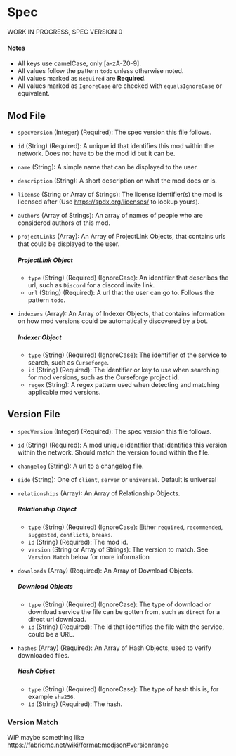 # Spec

WORK IN PROGRESS, SPEC VERSION 0

#### Notes
- All keys use camelCase, only [a-zA-Z0-9].
- All values follow the pattern `todo` unless otherwise noted.
- All values marked as `Required` are **Required**.
- All values marked as `IgnoreCase` are checked with `equalsIgnoreCase` or equivalent.

## Mod File

- `specVersion` (Integer) (Required): The spec version this file follows.
- `id` (String) (Required): A unique id that identifies this mod within the network. Does not have to be the mod id but it can be.
- `name` (String): A simple name that can be displayed to the user.
- `description` (String): A short description on what the mod does or is.
- `license` (String or Array of Strings): The license identifier(s) the mod is licensed after (Use https://spdx.org/licenses/ to lookup yours).
- `authors` (Array of Strings): An array of names of people who are considered authors of this mod.
- `projectLinks` (Array): An Array of ProjectLink Objects, that contains urls that could be displayed to the user.
  ##### ProjectLink Object
  - `type` (String) (Required) (IgnoreCase): An identifier that describes the url, such as `Discord` for a discord invite link.
  - `url` (String) (Required): A url that the user can go to. Follows the pattern `todo`.

- `indexers` (Array): An Array of Indexer Objects, that contains information on how mod versions could be automatically discovered by a bot.
  ##### Indexer Object
  - `type` (String) (Required) (IgnoreCase): The identifier of the service to search, such as `Curseforge`.
  - `id` (String) (Required): The identifier or key to use when searching for mod versions, such as the Curseforge project id.
  - `regex` (String): A regex pattern used when detecting and matching applicable mod versions.


## Version File

- `specVersion` (Integer) (Required): The spec version this file follows.
- `id` (String) (Required): A mod unique identifier that identifies this version within the network. Should match the version found within the file.
- `changelog` (String): A url to a changelog file.
- `side` (String): One of `client`, `server` or `universal`. Default is universal
- `relationships` (Array): An Array of Relationship Objects.
  ##### Relationship Object
  - `type` (String) (Required) (IgnoreCase): Either `required`, `recommended`, `suggested`, `conflicts`, `breaks`.
  - `id` (String) (Required): The mod id.
  - `version` (String or Array of Strings): The version to match. See `Version Match` below for more information

- `downloads` (Array) (Required): An Array of Download Objects.
  ##### Download Objects
  - `type` (String) (Required) (IgnoreCase): The type of download or download service the file can be gotten from, such as `direct` for a direct url download.
  - `id` (String) (Required): The id that identifies the file with the service, could be a URL.

- `hashes` (Array) (Required): An Array of Hash Objects, used to verify downloaded files.
  ##### Hash Object
  - `type` (String) (Required) (IgnoreCase): The type of hash this is, for example `sha256`.
  - `id` (String) (Required): The hash.


### Version Match
WIP
maybe something like https://fabricmc.net/wiki/format:modjson#versionrange